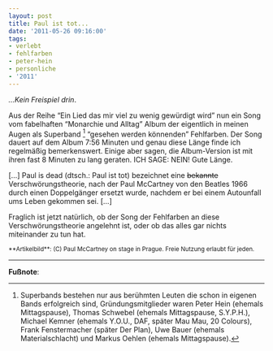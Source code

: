 ```yaml
---
layout: post
title: Paul ist tot...
date: '2011-05-26 09:16:00'
tags:
- verlebt
- fehlfarben
- peter-hein
- personliche
- '2011'
---
```


<p><em>…Kein Freispiel drin</em>.</p>

Aus der Reihe “Ein Lied das mir viel zu wenig gewürdigt wird” nun ein  Song vom fabel­haften “Monarchie und Alltag” Album der eigentlich in meinen Augen als Superband [^1] “gesehen werden könnenden” Fehlfarben. Der Song dauert auf dem Album 7:56 Minuten und genau diese Länge finde ich regelmäßig bemerkenswert. Einige aber sagen, die Album-Version ist mit ihren fast 8 Minuten zu lang geraten. ICH SAGE: NEIN! Gute Länge.

<p>[…] Paul is dead (dtsch.: Paul ist tot) bezeichnet eine <del>bekannte</del> Verschwörungstheorie, nach der Paul McCartney von den Beatles 1966 durch einen Doppelgänger ersetzt wurde, nachdem er bei einem Autounfall ums Leben gekommen sei. […]</p>

<p>Fraglich ist jetzt natürlich, ob der Song der Fehlfarben an diese Verschwörungstheorie angelehnt ist, oder ob das alles gar nichts miteinander zu tun hat.</p>

<small>
**Artikelbild**: (C) Paul McCartney on stage in Prague. Freie Nutzung erlaubt für jeden.
</small>

---

**Fußnote**:

[^1]: Superbands bestehen nur aus berühmten Leuten die schon in eigenen Bands erfolgreich sind, Gründungsmitglieder waren Peter Hein (ehemals Mittagspause), Thomas Schwebel (ehemals Mittagspause, S.Y.P.H.), Michael Kemner (ehemals Y.O.U., DAF, später Mau Mau, 20 Colours), Frank Fenstermacher (später Der Plan), Uwe Bauer (ehemals Materialschlacht) und Markus Oehlen (ehemals Mittagspause).